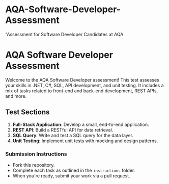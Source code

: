 # AQA-Software-Developer-Assessment
“Assessment for Software Developer Candidates at AQA
# AQA Software Developer Assessment

Welcome to the AQA Software Developer assessment! This test assesses your skills in .NET, C#, SQL, API development, and unit testing. It includes a mix of tasks related to front-end and back-end development, REST APIs, and more.

## Test Sections
1. **Full-Stack Application**: Develop a small, end-to-end application.
2. **REST API**: Build a RESTful API for data retrieval.
3. **SQL Query**: Write and test a SQL query for the data layer.
4. **Unit Testing**: Implement unit tests with mocking and design patterns.

### Submission Instructions
- Fork this repository.
- Complete each task as outlined in the `instructions` folder.
- When you're ready, submit your work via a pull request.
